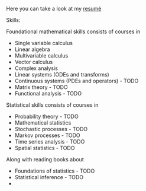 Here you can take a look at my [resumé](https://albinfranzen.github.io/assets/img/AI_cv.pdf)

Skills:

Foundational mathematical skills consists of courses in
  - Single variable calculus
  - Linear algebra
  - Multivariable calculus
  - Vector calculus
  - Complex analysis
  - Linear systems (ODEs and transforms)
  - Continuous systems (PDEs and operators) - TODO
  - Matrix theory - TODO
  - Functional analysis - TODO

Statistical skills consists of courses in
  - Probability theory - TODO
  - Mathematical statistics
  - Stochastic processes - TODO
  - Markov processes - TODO
  - Time series analysis - TODO
  - Spatial statistics - TODO

Along with reading books about
  - Foundations of statistics - TODO
  - Statistical inference - TODO
  - 
